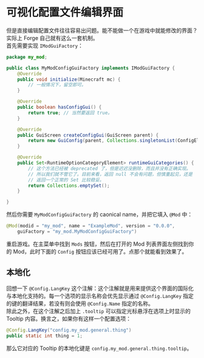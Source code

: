 # 可视化配置文件编辑界面

但是直接编辑配置文件往往容易出问题。能不能做一个在游戏中就能修改的界面？实际上 Forge 自己就有这么一套机制。  
首先需要实现 `IModGuiFactory`：

```java
package my_mod;

public class MyModConfigGuiFactory implements IModGuiFactory {
    @Override
    public void initialize(Minecraft mc) {
        // 一般情况下，留空即可。
    }

    @Override
    public boolean hasConfigGui() {
        return true; // 当然要返回 true。
    }

    @Override
    public GuiScreen createConfigGui(GuiScreen parent) {
        return new GuiConfig(parent, Collections.singletonList(ConfigElement.from(MyModConfig.class)), "my_mod_id", false, false, "First line", "Second line");
    }

    @Override
    public Set<RuntimeOptionCategoryElement> runtimeGuiCategories() {
        // 这个方法已经被 deprecated 了，但是迟迟没删除，而且并没有正确实现。
        // 所以我们就不管它了。目前来看，返回 null 不会有问题，但慎重起见，还是
        // 返回一个正常的 Set 比较稳妥。
        return Collections.emptySet();
    }

}
```

然后你需要 `MyModConfigGuiFactory` 的 caonical name，并把它填入 `@Mod` 中：

```java
@Mod(modid = "my_mod", name = "ExampleMod", version = "0.0.0",
    guiFactory = "my_mod.MyModConfigGuiFactory")
```

重启游戏。在主菜单中找到 `Mods` 按钮，然后在打开的 Mod 列表界面左侧找到你的 Mod，此时下面的 `Config` 按钮应该已经可用了。点那个就能看到效果了。

## 本地化

回想一下 `@Config.LangKey` 这个注解：这个注解就是用来提供这个界面的国际化与本地化支持的。每一个选项的显示名称会优先显示通过 `@Config.LangKey` 指定的键的翻译结果，若没有则会使用 `@Config.Name` 指定的名称。  
除此之外，在这个注解之后加上 `.tooltip` 可以指定光标悬浮在选项上时显示的 Tooltip 内容。换言之，如果你有这样一个配置选项：

```java
@Config.LangKey("config.my_mod.general.thing")
public static int thing = 1;
```

那么它对应的 Tooltip 的本地化键是 `config.my_mod.general.thing.tooltip`。
